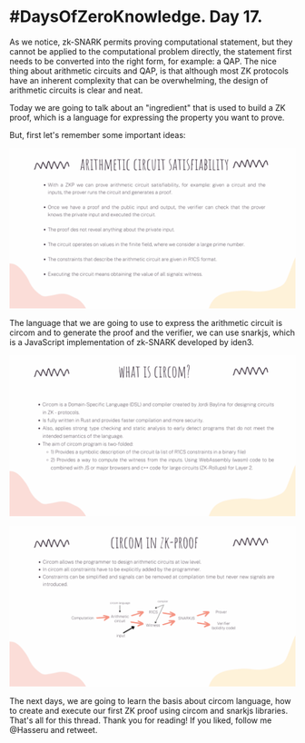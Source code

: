 # #DaysOfZeroKnowledge. Day 17.

As we notice, zk-SNARK permits proving computational statement, but they cannot be applied to the computational problem directly, the statement first needs to be converted into the right form, for example: a QAP. The nice thing about arithmetic circuits and QAP, is that although most ZK protocols have an inherent complexity that can be overwhelming, the design of arithmetic circuits is clear and neat.

Today we are going to talk about an "ingredient" that is used to build a ZK proof, which is a language for expressing the property you want to prove.

But, first let's remember some important ideas:

![Arithmetic Circuit Satisfiability](https://raw.githubusercontent.com/hasselalcala/DaysOfZeroKnowledge/main/images/zksnark_27.png)

The language that we are going to use to express the arithmetic circuit is circom and to generate the proof and the verifier, we can use snarkjs, which is a JavaScript implementation of zk-SNARK developed by iden3.

![What is circom?](https://raw.githubusercontent.com/hasselalcala/DaysOfZeroKnowledge/main/images/zksnark_28.png)

![circom in zk-proof](https://raw.githubusercontent.com/hasselalcala/DaysOfZeroKnowledge/main/images/zksnark_29.png)

The next days, we are going to learn the basis about circom language, how to create and execute our first ZK proof using circom and snarkjs libraries. That's all for this thread. Thank you for reading! If you liked, follow me @Hasseru and retweet.
